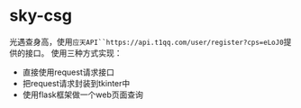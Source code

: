 # sky-csg
光遇查身高，使用`应天API``https://api.t1qq.com/user/register?cps=eLoJ0`提供的接口。
使用三种方式实现：
- 直接使用request请求接口
- 把request请求封装到tkinter中
- 使用flask框架做一个web页面查询
